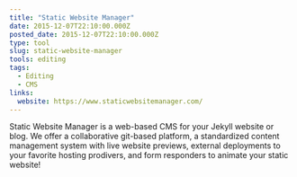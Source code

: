 ```yaml
---
title: "Static Website Manager"
date: 2015-12-07T22:10:00.000Z
posted_date: 2015-12-07T22:10:00.000Z
type: tool
slug: static-website-manager
tools: editing
tags:
  - Editing
  - CMS
links:
  website: https://www.staticwebsitemanager.com/
---
```

Static Website Manager is a web-based CMS for your Jekyll website or blog. We offer a collaborative git-based platform, a standardized content management system with live website previews, external deployments to your favorite hosting prodivers, and form responders to animate your static website!




